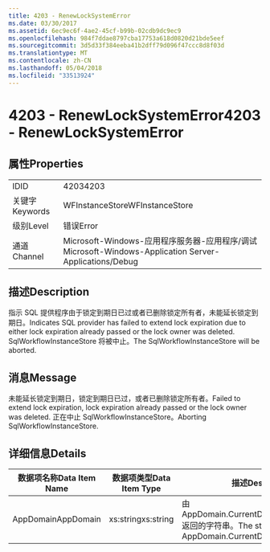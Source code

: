 ```yaml
---
title: 4203 - RenewLockSystemError
ms.date: 03/30/2017
ms.assetid: 6ec9ec6f-4ae2-45cf-b99b-02cdb9dc9ec9
ms.openlocfilehash: 984f7ddae8797cba17753a618d0820d21bde5eef
ms.sourcegitcommit: 3d5d33f384eeba41b2dff79d096f47ccc8d8f03d
ms.translationtype: MT
ms.contentlocale: zh-CN
ms.lasthandoff: 05/04/2018
ms.locfileid: "33513924"
---
```

# <a name="4203---renewlocksystemerror"></a><span data-ttu-id="d2edf-102">4203 - RenewLockSystemError</span><span class="sxs-lookup"><span data-stu-id="d2edf-102">4203 - RenewLockSystemError</span></span>
## <a name="properties"></a><span data-ttu-id="d2edf-103">属性</span><span class="sxs-lookup"><span data-stu-id="d2edf-103">Properties</span></span>  
  
|||  
|-|-|  
|<span data-ttu-id="d2edf-104">ID</span><span class="sxs-lookup"><span data-stu-id="d2edf-104">ID</span></span>|<span data-ttu-id="d2edf-105">4203</span><span class="sxs-lookup"><span data-stu-id="d2edf-105">4203</span></span>|  
|<span data-ttu-id="d2edf-106">关键字</span><span class="sxs-lookup"><span data-stu-id="d2edf-106">Keywords</span></span>|<span data-ttu-id="d2edf-107">WFInstanceStore</span><span class="sxs-lookup"><span data-stu-id="d2edf-107">WFInstanceStore</span></span>|  
|<span data-ttu-id="d2edf-108">级别</span><span class="sxs-lookup"><span data-stu-id="d2edf-108">Level</span></span>|<span data-ttu-id="d2edf-109">错误</span><span class="sxs-lookup"><span data-stu-id="d2edf-109">Error</span></span>|  
|<span data-ttu-id="d2edf-110">通道</span><span class="sxs-lookup"><span data-stu-id="d2edf-110">Channel</span></span>|<span data-ttu-id="d2edf-111">Microsoft-Windows-应用程序服务器-应用程序/调试</span><span class="sxs-lookup"><span data-stu-id="d2edf-111">Microsoft-Windows-Application Server-Applications/Debug</span></span>|  
  
## <a name="description"></a><span data-ttu-id="d2edf-112">描述</span><span class="sxs-lookup"><span data-stu-id="d2edf-112">Description</span></span>  
 <span data-ttu-id="d2edf-113">指示 SQL 提供程序由于锁定到期日已过或者已删除锁定所有者，未能延长锁定到期日。</span><span class="sxs-lookup"><span data-stu-id="d2edf-113">Indicates SQL provider has failed to extend lock expiration due to either lock expiration already passed or the lock owner was deleted.</span></span> <span data-ttu-id="d2edf-114">SqlWorkflowInstanceStore 将被中止。</span><span class="sxs-lookup"><span data-stu-id="d2edf-114">The SqlWorkflowInstanceStore will be aborted.</span></span>  
  
## <a name="message"></a><span data-ttu-id="d2edf-115">消息</span><span class="sxs-lookup"><span data-stu-id="d2edf-115">Message</span></span>  
 <span data-ttu-id="d2edf-116">未能延长锁定到期日，锁定到期日已过，或者已删除锁定所有者。</span><span class="sxs-lookup"><span data-stu-id="d2edf-116">Failed to extend lock expiration, lock expiration already passed or the lock owner was deleted.</span></span> <span data-ttu-id="d2edf-117">正在中止 SqlWorkflowInstanceStore。</span><span class="sxs-lookup"><span data-stu-id="d2edf-117">Aborting SqlWorkflowInstanceStore.</span></span>  
  
## <a name="details"></a><span data-ttu-id="d2edf-118">详细信息</span><span class="sxs-lookup"><span data-stu-id="d2edf-118">Details</span></span>  
  
|<span data-ttu-id="d2edf-119">数据项名称</span><span class="sxs-lookup"><span data-stu-id="d2edf-119">Data Item Name</span></span>|<span data-ttu-id="d2edf-120">数据项类型</span><span class="sxs-lookup"><span data-stu-id="d2edf-120">Data Item Type</span></span>|<span data-ttu-id="d2edf-121">描述</span><span class="sxs-lookup"><span data-stu-id="d2edf-121">Description</span></span>|  
|--------------------|--------------------|-----------------|  
|<span data-ttu-id="d2edf-122">AppDomain</span><span class="sxs-lookup"><span data-stu-id="d2edf-122">AppDomain</span></span>|<span data-ttu-id="d2edf-123">xs:string</span><span class="sxs-lookup"><span data-stu-id="d2edf-123">xs:string</span></span>|<span data-ttu-id="d2edf-124">由 AppDomain.CurrentDomain.FriendlyName 返回的字符串。</span><span class="sxs-lookup"><span data-stu-id="d2edf-124">The string returned by AppDomain.CurrentDomain.FriendlyName.</span></span>|
